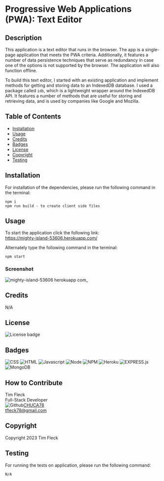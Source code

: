 # Progressive Web Applications (PWA): Text Editor

## Description

This application is a text editor that runs in the browser. The app is a single-page application that meets the PWA criteria. Additionally, it features a number of data persistence techniques that serve as redundancy in case one of the options is not supported by the browser. The application will also function offline.

To build this text editor, I started with an existing application and implement methods for getting and storing data to an IndexedDB database. I used a package called `idb`, which is a lightweight wrapper around the IndexedDB API. It features a number of methods that are useful for storing and retrieving data, and is used by companies like Google and Mozilla.

## Table of Contents

- [Installation](#installation)
- [Usage](#usage)
- [Credits](#credits)
- [Badges](#badges)
- [License](#license)
- [Copyright](#copyright)
- [Testing](#testing)

## Installation

For installation of the dependencies, please run the following command in the terminal:

```
npm i
npm run build - to create client side files
```

## Usage

To start the application click the following link: <br>
https://mighty-island-53606.herokuapp.com/

Alternately type the following command in the terminal:

```
npm start
```
### Screenshot

![mighty-island-53606 herokuapp com_](https://user-images.githubusercontent.com/97859682/217401569-8ef7ef70-1204-43af-826f-a8de5731e438.png)


## Credits

N/A

## License

![License badge](https://img.shields.io/badge/license-MIT-blue.svg)

## Badges

![CSS](https://img.shields.io/badge/CSS3-1572B6?style=for-the-badge&logo=css3&logoColor=white)
![HTML](https://img.shields.io/badge/HTML-informational?style=for-the-badge&logo=html5)
![Javascript](https://img.shields.io/badge/JavaScript-323330?style=for-the-badge&logo=javascript&logoColor=F7DF1E)
![Node](https://img.shields.io/badge/Node.js-43853D?style=for-the-badge&logo=node.js&logoColor=white)
![NPM](https://img.shields.io/badge/npm-yellow?style=for-the-badge&logo=NPM)
![Heroku](https://img.shields.io/badge/Heroku-purple?style=for-the-badge&logo=heroku)
![EXPRESS.js](https://img.shields.io/badge/express-JS-yellow?style=for-the-badge&logo=experts-exchange)
![MongoDB](https://img.shields.io/badge/MongoDB-4EA94B?style=for-the-badge&logo=mongodb&logoColor=white)

## How to Contribute

Tim Fleck<br />
Full-Stack Developer<br />
![Github](https://img.shields.io/badge/GitHub-100000?style=for-the-badge&logo=github&logoColor=white)[CHUCA78](https://github.com/Chuca78) <br />
tfleck78@gmail.com

## Copyright

Copyright 2023 Tim Fleck

## Testing

For running the tests on application, please run the following command:

```
N/A
```
